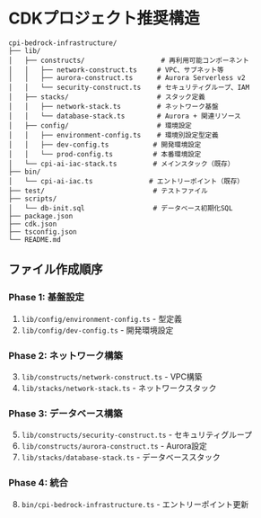 # CDKプロジェクト推奨構造

```
cpi-bedrock-infrastructure/
├── lib/
│   ├── constructs/                   # 再利用可能コンポーネント
│   │   ├── network-construct.ts     # VPC、サブネット等
│   │   ├── aurora-construct.ts      # Aurora Serverless v2
│   │   └── security-construct.ts    # セキュリティグループ、IAM
│   ├── stacks/                      # スタック定義
│   │   ├── network-stack.ts         # ネットワーク基盤
│   │   └── database-stack.ts        # Aurora + 関連リソース
│   ├── config/                      # 環境設定
│   │   ├── environment-config.ts    # 環境別設定型定義
│   │   ├── dev-config.ts           # 開発環境設定
│   │   └── prod-config.ts          # 本番環境設定
│   └── cpi-ai-iac-stack.ts         # メインスタック（既存）
├── bin/
│   └── cpi-ai-iac.ts              # エントリーポイント（既存）
├── test/                           # テストファイル
├── scripts/
│   └── db-init.sql                 # データベース初期化SQL
├── package.json
├── cdk.json
├── tsconfig.json
└── README.md
```

## ファイル作成順序

### Phase 1: 基盤設定
1. `lib/config/environment-config.ts` - 型定義
2. `lib/config/dev-config.ts` - 開発環境設定

### Phase 2: ネットワーク構築
3. `lib/constructs/network-construct.ts` - VPC構築
4. `lib/stacks/network-stack.ts` - ネットワークスタック

### Phase 3: データベース構築
5. `lib/constructs/security-construct.ts` - セキュリティグループ
6. `lib/constructs/aurora-construct.ts` - Aurora設定
7. `lib/stacks/database-stack.ts` - データベーススタック

### Phase 4: 統合
8. `bin/cpi-bedrock-infrastructure.ts` - エントリーポイント更新